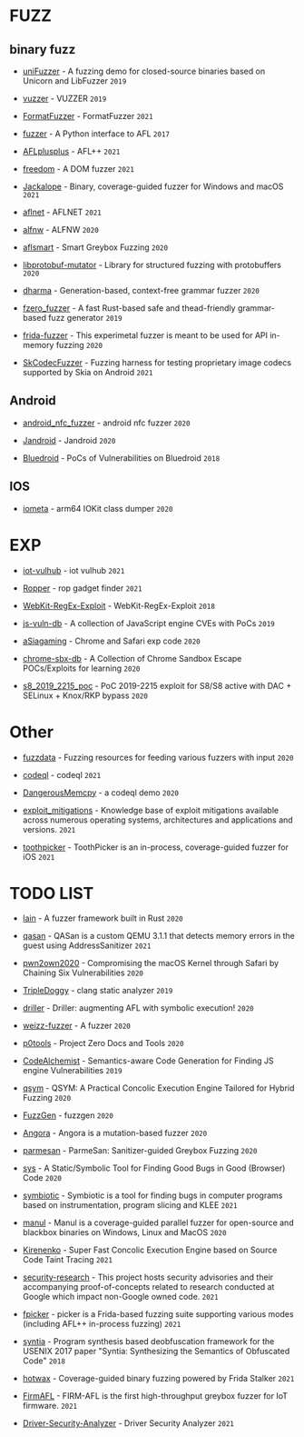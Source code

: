 
# FUZZ

## binary fuzz

* [uniFuzzer](https://github.com/PAGalaxyLab/uniFuzzer) - A fuzzing demo for closed-source binaries based on Unicorn and LibFuzzer `2019`

* [vuzzer](https://github.com/vusec/vuzzer) - VUZZER `2019`

* [FormatFuzzer](https://github.com/uds-se/FormatFuzzer) - FormatFuzzer `2021`

* [fuzzer](https://github.com/shellphish/fuzzer) - A Python interface to AFL `2017`

* [AFLplusplus](https://github.com/AFLplusplus/AFLplusplus) - AFL++ `2021`

* [freedom](https://github.com/sslab-gatech/freedom) - A DOM fuzzer `2021`

* [Jackalope](https://github.com/googleprojectzero/Jackalope) - Binary, coverage-guided fuzzer for Windows and macOS `2021`

* [aflnet](https://github.com/aflnet/aflnet) - AFLNET `2021`

* [alfnw](https://github.com/LyleMi/aflnw) - ALFNW `2020`

* [aflsmart](https://github.com/aflsmart/aflsmart) - Smart Greybox Fuzzing `2020`

* [libprotobuf-mutator](https://github.com/google/libprotobuf-mutator) - Library for structured fuzzing with protobuffers `2020`

* [dharma](https://github.com/MozillaSecurity/dharma) - Generation-based, context-free grammar fuzzer `2020`

* [fzero_fuzzer](https://github.com/gamozolabs/fzero_fuzzer) - A fast Rust-based safe and thead-friendly grammar-based fuzz generator `2019`

* [frida-fuzzer](https://github.com/andreafioraldi/frida-fuzzer) - This experimetal fuzzer is meant to be used for API in-memory fuzzing `2020`

* [SkCodecFuzzer](https://github.com/googleprojectzero/SkCodecFuzzer) - Fuzzing harness for testing proprietary image codecs supported by Skia on Android `2021`


## Android

* [android_nfc_fuzzer](https://github.com/m-y-mo/android_nfc_fuzzer) - android nfc fuzzer `2020`

* [Jandroid](https://github.com/FSecureLABS/Jandroid) - Jandroid `2020`

* [Bluedroid](https://github.com/JiounDai/Bluedroid) - PoCs of Vulnerabilities on Bluedroid `2018`

## IOS

* [iometa](https://github.com/Siguza/iometa) - arm64 IOKit class dumper `2020`

# EXP

* [iot-vulhub](https://github.com/firmianay/IoT-vulhub) - iot vulhub `2021`

* [Ropper](https://github.com/sashs/Ropper) - rop gadget finder `2021`

* [WebKit-RegEx-Exploit](https://github.com/LinusHenze/WebKit-RegEx-Exploit) - WebKit-RegEx-Exploit `2018`

* [js-vuln-db](https://github.com/tunz/js-vuln-db) - A collection of JavaScript engine CVEs with PoCs `2019`

* [aSiagaming](https://github.com/vngkv123/aSiagaming) - Chrome and Safari exp code `2020`

* [chrome-sbx-db](https://github.com/allpaca/chrome-sbx-db) - A Collection of Chrome Sandbox Escape POCs/Exploits for learning `2020`

* [s8_2019_2215_poc](https://github.com/chompie1337/s8_2019_2215_poc) - PoC 2019-2215 exploit for S8/S8 active with DAC + SELinux + Knox/RKP bypass `2020`


# Other

* [fuzzdata](https://github.com/MozillaSecurity/fuzzdata) - Fuzzing resources for feeding various fuzzers with input `2020`

* [codeql](https://github.com/github/codeql) - codeql `2021`

* [DangerousMemcpy](https://github.com/assafsion/DangerousMemcpy) - a codeql demo `2020`

* [exploit_mitigations](https://github.com/nccgroup/exploit_mitigations) - Knowledge base of exploit mitigations available across numerous operating systems, architectures and applications and versions. `2021`

* [toothpicker](https://github.com/seemoo-lab/toothpicker) - ToothPicker is an in-process, coverage-guided fuzzer for iOS `2021`


# TODO LIST 


* [lain](https://github.com/microsoft/lain) - A fuzzer framework built in Rust `2020`

* [qasan](https://github.com/andreafioraldi/qasan) - QASan is a custom QEMU 3.1.1 that detects memory errors in the guest using AddressSanitizer `2021` 

* [pwn2own2020](https://github.com/sslab-gatech/pwn2own2020) - Compromising the macOS Kernel through Safari by Chaining Six Vulnerabilities `2020`

* [TripleDoggy](https://github.com/GoSSIP-SJTU/TripleDoggy) - clang static analyzer `2019`

* [driller](https://github.com/shellphish/driller) - Driller: augmenting AFL with symbolic execution! `2020`

* [weizz-fuzzer](https://github.com/andreafioraldi/weizz-fuzzer) - A fuzzer `2020`

* [p0tools](https://github.com/googleprojectzero/p0tools) - Project Zero Docs and Tools `2020`

* [CodeAlchemist](https://github.com/SoftSec-KAIST/CodeAlchemist) - Semantics-aware Code Generation for Finding JS engine Vulnerabilities `2019`

* [qsym](https://github.com/sslab-gatech/qsym) - QSYM: A Practical Concolic Execution Engine Tailored for Hybrid Fuzzing `2020`

* [FuzzGen](https://github.com/HexHive/FuzzGen) - fuzzgen `2020`

* [Angora](https://github.com/AngoraFuzzer/Angora) - Angora is a mutation-based fuzzer `2020`

* [parmesan](https://github.com/vusec/parmesan) - ParmeSan: Sanitizer-guided Greybox Fuzzing `2020`

* [sys](https://github.com/PLSysSec/sys) - A Static/Symbolic Tool for Finding Good Bugs in Good (Browser) Code `2020`

* [symbiotic](https://github.com/staticafi/symbiotic) - Symbiotic is a tool for finding bugs in computer programs based on instrumentation, program slicing and KLEE `2021`

* [manul](https://github.com/mxmssh/manul) - Manul is a coverage-guided parallel fuzzer for open-source and blackbox binaries on Windows, Linux and MacOS `2020`

* [Kirenenko](https://github.com/ChengyuSong/Kirenenko) - Super Fast Concolic Execution Engine based on Source Code Taint Tracing `2021`

* [security-research](https://github.com/google/security-research) - This project hosts security advisories and their accompanying proof-of-concepts related to research conducted at Google which impact non-Google owned code. `2021`

* [fpicker](https://github.com/ttdennis/fpicker) - picker is a Frida-based fuzzing suite supporting various modes (including AFL++ in-process fuzzing) `2021`

* [syntia](https://github.com/RUB-SysSec/syntia) - Program synthesis based deobfuscation framework for the USENIX 2017 paper "Syntia: Synthesizing the Semantics of Obfuscated Code"    `2018`

* [hotwax](https://github.com/meme/hotwax) - Coverage-guided binary fuzzing powered by Frida Stalker `2021`

* [FirmAFL](https://github.com/zyw-200/FirmAFL) - FIRM-AFL is the first high-throughput greybox fuzzer for IoT firmware. `2021`

* [Driver-Security-Analyzer](https://github.com/alibaba-edu/Driver-Security-Analyzer) -  Driver Security Analyzer `2021`
